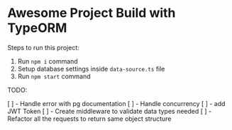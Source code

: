 # Awesome Project Build with TypeORM

Steps to run this project:

1. Run `npm i` command
2. Setup database settings inside `data-source.ts` file
3. Run `npm start` command

TODO:

[ ] - Handle error with pg documentation
[ ] - Handle concurrency
[ ] - add JWT Token
[ ] - Create middleware to validate data types needed
[ ] - Refactor all the requests to return same object structure

